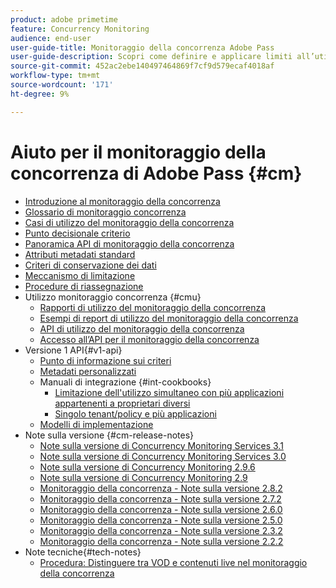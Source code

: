 ```yaml
---
product: adobe primetime
feature: Concurrency Monitoring
audience: end-user
user-guide-title: Monitoraggio della concorrenza Adobe Pass
user-guide-description: Scopri come definire e applicare limiti all’utilizzo simultaneo in più applicazioni.
source-git-commit: 452ac2ebe140497464869f7cf9d579ecaf4018af
workflow-type: tm+mt
source-wordcount: '171'
ht-degree: 9%

---
```



# Aiuto per il monitoraggio della concorrenza di Adobe Pass {#cm}

+ [Introduzione al monitoraggio della concorrenza](cm-home.md)
+ [Glossario di monitoraggio concorrenza](cm-glossary.md)
+ [Casi di utilizzo del monitoraggio della concorrenza](cm-use-cases.md)
+ [Punto decisionale criterio](cm-policy-decision-point.md)
+ [Panoramica API di monitoraggio della concorrenza](cm-api-overview.md)
+ [Attributi metadati standard](standard-metadata-attributes.md)
+ [Criteri di conservazione dei dati](data-retention-policy.md)
+ [Meccanismo di limitazione](throttling-mechanism.md)
+ [Procedure di riassegnazione](cm-escalation-procedures.md)
+ Utilizzo monitoraggio concorrenza {#cmu}
   + [Rapporti di utilizzo del monitoraggio della concorrenza](cm-usage-reports.md)
   + [Esempi di report di utilizzo del monitoraggio della concorrenza](cm-usage-reports-examples.md)
   + [API di utilizzo del monitoraggio della concorrenza](cmu-api.md)
   + [Accesso all’API per il monitoraggio della concorrenza](cmu-api-access.md)
+ Versione 1 API{#v1-api}
   + [Punto di informazione sui criteri](policy-info-pt-versionone.md)
   + [Metadati personalizzati](custom-metadata.md)
   + Manuali di integrazione {#int-cookbooks}
      + [Limitazione dell&#39;utilizzo simultaneo con più applicazioni appartenenti a proprietari diversi](restrict-concurr-usage-mult-apps.md)
      + [Singolo tenant/policy e più applicazioni](single-tenant-policy-mult-app.md)
   + [Modelli di implementazione](implementation-models.md)
+ Note sulla versione {#cm-release-notes}
   + [Note sulla versione di Concurrency Monitoring Services 3.1](rn-cm-services-31.md)
   + [Note sulla versione di Concurrency Monitoring Services 3.0](rn-cm-services-30.md)
   + [Note sulla versione di Concurrency Monitoring 2.9.6](rn-cm-296.md)
   + [Note sulla versione di Concurrency Monitoring 2.9](rn-cm-29.md)
   + [Monitoraggio della concorrenza - Note sulla versione 2.8.2](rn-cm-282.md)
   + [Monitoraggio della concorrenza - Note sulla versione 2.7.2](rn-cm-272.md)
   + [Monitoraggio della concorrenza - Note sulla versione 2.6.0](rn-cm-260.md)
   + [Monitoraggio della concorrenza - Note sulla versione 2.5.0](rn-cm-250.md)
   + [Monitoraggio della concorrenza - Note sulla versione 2.3.2](rn-cm-232.md)
   + [Monitoraggio della concorrenza - Note sulla versione 2.2.2](rn-cm-222.md)
+ Note tecniche{#tech-notes}
   + [Procedura: Distinguere tra VOD e contenuti live nel monitoraggio della concorrenza](vod-live-dist.md)

<!--    + [Usage reports](usage-rep-versionone.md) -->
